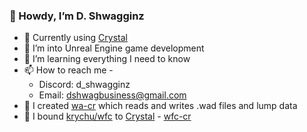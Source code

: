 ### 👋 Howdy, I’m D. Shwagginz

- 🔮 Currently using [Crystal](https://crystal-lang.org)
- 👀 I’m into Unreal Engine game development
- 🌱 I’m learning everything I need to know
- 📫 How to reach me -
  - Discord: d_shwagginz
  - Email: dshwagbusiness@gmail.com
- 📘 I created [wa-cr](https://github.com/D-Shwagginz/wa-cr) which reads and writes .wad files and lump data
- 📕 I bound [krychu/wfc](https://github.com/krychu/wfc) to [Crystal](https://crystal-lang.org) - [wfc-cr](https://github.com/D-Shwagginz/wfc-cr)
